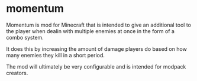 # momentum
Momentum is mod for Minecraft that is intended to give an additional tool to the player when dealin with multiple enemies at once in the form of a combo system.

It does this by increasing the amount of damage players do based on how many enemies they kill in a short period.

The mod will ultimately be very configurable and is intended for modpack creators.
